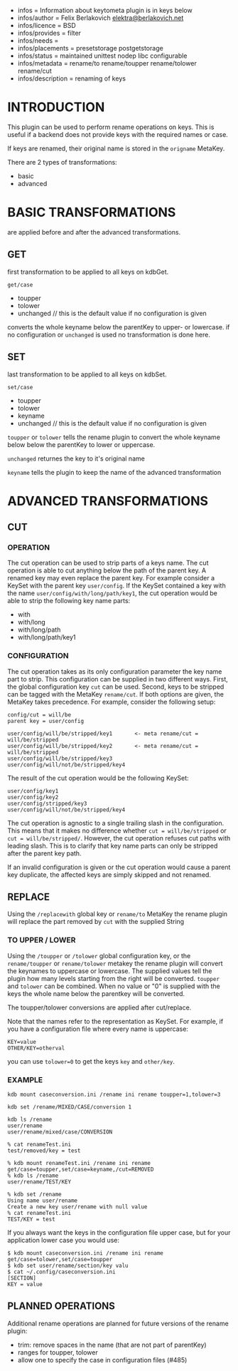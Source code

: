- infos = Information about keytometa plugin is in keys below
- infos/author = Felix Berlakovich <elektra@berlakovich.net>
- infos/licence = BSD
- infos/provides = filter
- infos/needs =
- infos/placements = presetstorage postgetstorage
- infos/status = maintained unittest nodep libc configurable
- infos/metadata = rename/to rename/toupper rename/tolower rename/cut
- infos/description = renaming of keys

# INTRODUCTION #


This plugin can be used to perform rename operations on keys. This is useful if a backend does not provide keys
with the required names or case.

If keys are renamed, their original name is stored in the `origname` MetaKey.

There are 2 types of transformations: 
* basic
* advanced


# BASIC TRANSFORMATIONS #

are applied before and after the advanced transformations.

## GET ##

first transformation to be applied to all keys on kdbGet.

`get/case`
* toupper
* tolower
* unchanged    // this is the default value if no configuration is given

converts the whole keyname below the parentKey to upper- or lowercase. if no configuration or `unchanged` is used no transformation is done here.

## SET ##

last transformation to be applied to all keys on kdbSet.

`set/case`
* toupper
* tolower
* keyname
* unchanged   // this is the default value if no configuration is given

`toupper` or `tolower` tells the rename plugin to convert the whole keyname below below the parentKey to lower or uppercase.

`unchanged` returnes the key to it's original name

`keyname` tells the plugin to keep the name of the advanced transformation

# ADVANCED TRANSFORMATIONS #

## CUT ##

### OPERATION ###

The cut operation can be used to strip parts of a keys name. The cut operation is able to cut anything below the path
of the parent key. A renamed key may even replace the parent key. For example consider a KeySet with the
parent key `user/config`. If the KeySet contained a key with the name `user/config/with/long/path/key1`, the cut operation
would be able to strip the following key name parts:

* with
* with/long
* with/long/path
* with/long/path/key1

### CONFIGURATION ####

The cut operation takes as its only configuration parameter the key name part to strip. This configuration can be supplied in two
different ways. First, the global configuration key `cut` can be used. Second, keys to be stripped can be tagged with the MetaKey `rename/cut`.
If both options are given, the MetaKey takes precedence. For example, consider the following setup:

	config/cut = will/be
	parent key = user/config

	user/config/will/be/stripped/key1		<- meta rename/cut = will/be/stripped
	user/config/will/be/stripped/key2		<- meta rename/cut = will/be/stripped
	user/config/will/be/stripped/key3
	user/config/will/not/be/stripped/key4

The result of the cut operation would be the following KeySet:

	user/config/key1
	user/config/key2
	user/config/stripped/key3
	user/config/will/not/be/stripped/key4

The cut operation is agnostic to a single trailing slash in the configuration. This means that it makes no difference whether `cut = will/be/stripped`
or `cut = will/be/stripped/`. However, the cut operation refuses cut paths with leading slash. This is to clarify that key name parts can only be stripped
after the parent key path.

If an invalid configuration is given or the cut operation would cause a parent key duplicate, the affected keys are simply skipped and not renamed.


## REPLACE ##

Using the `/replacewith` global key or `rename/to`  MetaKey the rename plugin will replace the part removed by `cut` with the supplied String


### TO UPPER / LOWER ###

Using the `/toupper` or `/tolower` global configuration key, or the `rename/toupper` or `rename/tolower` metakey the rename plugin will
convert the keynames to uppercase or lowercase.
The supplied values tell the plugin how many levels starting from the right will be converted. `toupper` and `tolower` can be combined.
When no value or "0" is supplied with the keys the whole name below the parentkey will be converted.

The toupper/tolower conversions are applied after cut/replace.

Note that the names refer to the representation as KeySet. For example, if you have a configuration file where every name is uppercase:
```
KEY=value
OTHER/KEY=otherval
```
you can use `tolower=0` to get the keys `key` and `other/key`.

### EXAMPLE ###

```
kdb mount caseconversion.ini /rename ini rename toupper=1,tolower=3

kdb set /rename/MIXED/CASE/conversion 1

kdb ls /rename
user/rename
user/rename/mixed/case/CONVERSION
```

```
% cat renameTest.ini
test/removed/key = test

% kdb mount renameTest.ini /rename ini rename get/case=toupper,set/case=keyname,/cut=REMOVED
% kdb ls /rename
user/rename/TEST/KEY

% kdb set /rename
Using name user/rename
Create a new key user/rename with null value
% cat renameTest.ini
TEST/KEY = test
```

If you always want the keys in the configuration file upper case,
but for your application lower case you would use:
```
$ kdb mount caseconversion.ini /rename ini rename get/case=tolower,set/case=toupper
$ kdb set user/rename/section/key valu
$ cat ~/.config/caseconversion.ini
[SECTION]
KEY = value
```



## PLANNED OPERATIONS ##


Additional rename operations are planned for future versions of the rename plugin:
* trim: remove spaces in the name (that are not part of parentKey)
* ranges for toupper, tolower
* allow one to specify the case in configuration files (#485)
